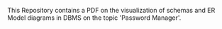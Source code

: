 This Repository contains a PDF on the visualization of schemas and ER Model diagrams in DBMS on the topic 'Password Manager'.
